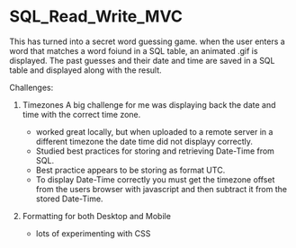 # SQL_Read_Write_MVC

This has turned into a secret word guessing game.
when the user enters a word that matches a word foiund in a SQL table, an animated .gif is displayed.
The past guesses and their date and time are saved in a SQL table and displayed along with the result.

Challenges:
1. Timezones
      A big challenge for me was displaying back the date and time with the correct time zone.
      - worked great locally, but when uploaded to a remote server in a different timezone the date time did not displayy correctly.
      - Studied best practices for storing and retrieving Date-Time from SQL.
      - Best practice appears to be storing as format UTC.
      - To display Date-Time correctly you must get the timezone offset from the users browser with javascript and then subtract it from           the stored Date-Time.
      
2. Formatting for both Desktop and Mobile<br>
      - lots of experimenting with CSS
